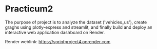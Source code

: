 # Practicum2

The purpose of project is to analyze the dataset ('vehicles_us'), create graghs using plotly-express and streamlit,
and finally build and deploy an interactive web application dashboard on Render.

Render weblink: https://sprintproject4.onrender.com
